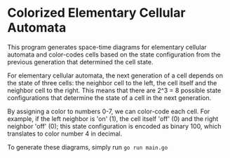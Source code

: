 # Colorized Elementary Cellular Automata

This program generates space-time diagrams for elementary cellular automata and color-codes cells based on the state configuration from the previous generation that determined the cell state.

For elementary cellular automata, the next generation of a cell depends on the state of three cells: the neighbor cell to the left, the cell itself and the neighbor cell to the right.
This means that there are 2^3 = 8 possible state configurations that determine the state of a cell in the next generation.

By assigning a color to numbers 0-7, we can color-code each cell.
For example, if the left neighbor is 'on' (1), the cell itself 'off' (0) and the right neighbor 'off' (0); this state configuration is encoded as binary 100, which translates to color number 4 in decimal.

To generate these diagrams, simply run `go run main.go`

